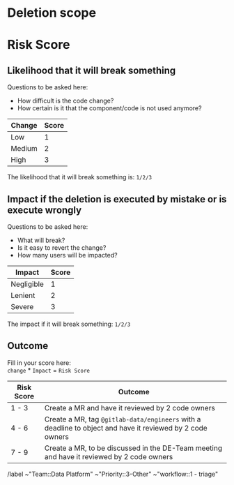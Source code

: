 <!-- This issue template is to be used for any clean up activities in the GitLab Data environment -->

# Deletion scope

<!-- Describe here what's going to be deleted in full detail -->

# Risk Score

## Likelihood that it will break something 

Questions to be asked here:
- How difficult is the code change?
- How certain is it that the component/code is not used anymore?

|  Change | Score |
| ------- | ----- |
| Low     |   1   |
| Medium  |   2   |
| High    |   3   |

The likelihood that it will break something is: `1/2/3`
<!-- Provide the rational behind your score -->

## Impact if the deletion is executed by mistake or is execute wrongly

Questions to be asked here:
- What will break?
- Is it easy to revert the change?
- How many users will be impacted?

|  Impact | Score |
| ------- | ----- |
| Negligible | 1  |
| Lenient |   2   |
| Severe  |   3   |

The impact if it will break something: `1/2/3`
<!-- Provide the rational behind your score -->

## Outcome

Fill in your score here:<br>
`change` * `Impact` = `Risk Score`

| Risk Score | Outcome |
| ---------- | ------- |
| 1 - 3      | Create a MR and have it reviewed by 2 code owners |
| 4 - 6 | Create a MR, tag `@gitlab-data/engineers` with a deadline to object and have it reviewed by 2 code owners |
| 7 - 9 | Create a MR, to be discussed in the DE-Team meeting and have it reviewed by 2 code owners |

/label ~"Team::Data Platform" ~"Priority::3-Other" ~"workflow::1 - triage"